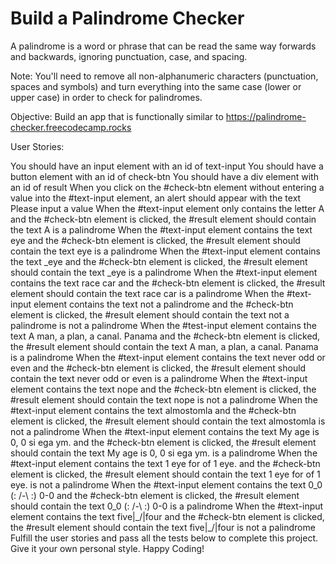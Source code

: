 # Build a Palindrome Checker

A palindrome is a word or phrase that can be read the same way forwards and backwards, ignoring punctuation, case, and spacing.

Note: You'll need to remove all non-alphanumeric characters (punctuation, spaces and symbols) and turn everything into the same case (lower or upper case) in order to check for palindromes.

Objective: Build an app that is functionally similar to https://palindrome-checker.freecodecamp.rocks

User Stories:

You should have an input element with an id of text-input
You should have a button element with an id of check-btn
You should have a div element with an id of result
When you click on the #check-btn element without entering a value into the #text-input element, an alert should appear with the text Please input a value
When the #text-input element only contains the letter A and the #check-btn element is clicked, the #result element should contain the text A is a palindrome
When the #text-input element contains the text eye and the #check-btn element is clicked, the #result element should contain the text eye is a palindrome
When the #text-input element contains the text _eye and the #check-btn element is clicked, the #result element should contain the text _eye is a palindrome
When the #text-input element contains the text race car and the #check-btn element is clicked, the #result element should contain the text race car is a palindrome
When the #text-input element contains the text not a palindrome and the #check-btn element is clicked, the #result element should contain the text not a palindrome is not a palindrome
When the #test-input element contains the text A man, a plan, a canal. Panama and the #check-btn element is clicked, the #result element should contain the text A man, a plan, a canal. Panama is a palindrome
When the #text-input element contains the text never odd or even and the #check-btn element is clicked, the #result element should contain the text never odd or even is a palindrome
When the #text-input element contains the text nope and the #check-btn element is clicked, the #result element should contain the text nope is not a palindrome
When the #text-input element contains the text almostomla and the #check-btn element is clicked, the #result element should contain the text almostomla is not a palindrome
When the #text-input element contains the text My age is 0, 0 si ega ym. and the #check-btn element is clicked, the #result element should contain the text My age is 0, 0 si ega ym. is a palindrome
When the #text-input element contains the text 1 eye for of 1 eye. and the #check-btn element is clicked, the #result element should contain the text 1 eye for of 1 eye. is not a palindrome
When the #text-input element contains the text 0_0 (: /-\ :) 0-0 and the #check-btn element is clicked, the #result element should contain the text 0_0 (: /-\ :) 0-0 is a palindrome
When the #text-input element contains the text five|\_/|four and the #check-btn element is clicked, the #result element should contain the text five|\_/|four is not a palindrome
Fulfill the user stories and pass all the tests below to complete this project. Give it your own personal style. Happy Coding!
